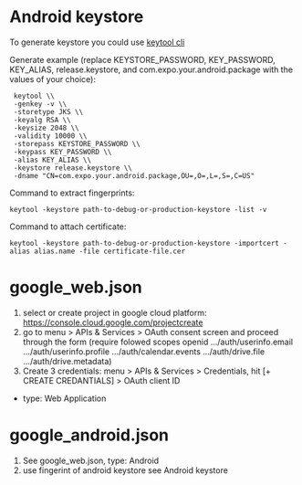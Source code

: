 
# Android keystore

To generate keystore you could use [keytool cli](https://www.ibm.com/docs/en/sdk-java-technology/7?topic=keytool-key-certificate-management-tool)

Generate example (replace KEYSTORE_PASSWORD, KEY_PASSWORD, KEY_ALIAS, release.keystore, and com.expo.your.android.package with the values of your choice):
```
 keytool \\
 -genkey -v \\
 -storetype JKS \\
 -keyalg RSA \\
 -keysize 2048 \\
 -validity 10000 \\
 -storepass KEYSTORE_PASSWORD \\
 -keypass KEY_PASSWORD \\
 -alias KEY_ALIAS \\
 -keystore release.keystore \\
 -dname "CN=com.expo.your.android.package,OU=,O=,L=,S=,C=US"
 ```
Command to extract fingerprints:
```
keytool -keystore path-to-debug-or-production-keystore -list -v
```
Command to attach certificate:
```
keytool -keystore path-to-debug-or-production-keystore -importcert -alias alias.name -file certificate-file.cer
```


# google_web.json
1. select or create project in google cloud platform: https://console.cloud.google.com/projectcreate
2. go to menu > APIs & Services > OAuth consent screen and proceed through the form (require folowed scopes openid .../auth/userinfo.email .../auth/userinfo.profile  .../auth/calendar.events .../auth/drive.file .../auth/drive.metadata)
3. Create 3 credentials: menu > APIs & Services > Credentials, hit [+ CREATE CREDANTIALS] > OAuth client ID
 - type: Web Application
# google_android.json
1. See google_web.json, type: Android
2. use fingerint of android keystore see Android keystore







